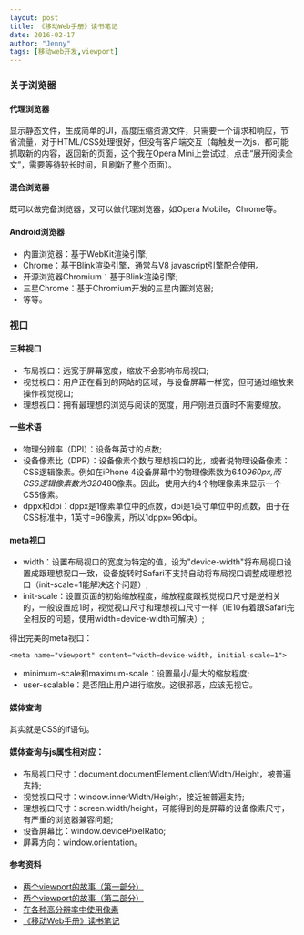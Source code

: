 ```yaml
---
layout: post
title: 《移动Web手册》读书笔记
date: 2016-02-17
author: "Jenny"
tags: [移动web开发,viewport]
---
```


<h3>关于浏览器</h3>
<h4>代理浏览器</h4>

显示静态文件，生成简单的UI，高度压缩资源文件，只需要一个请求和响应，节省流量，对于HTML/CSS处理很好，但没有客户端交互（每触发一次js，都可能抓取新的内容，返回新的页面，这个我在Opera Mini上尝试过，点击“展开阅读全文”，需要等待较长时间，且刷新了整个页面）。

<h4>混合浏览器</h4>

既可以做完备浏览器，又可以做代理浏览器，如Opera Mobile，Chrome等。

<h4>Android浏览器</h4>

+ 内置浏览器：基于WebKit渲染引擎;
+ Chrome：基于Blink渲染引擎，通常与V8 javascript引擎配合使用。
+ 开源浏览器Chromium：基于Blink渲染引擎;
+ 三星Chrome：基于Chromium开发的三星内置浏览器;
+ 等等。

<h3>视口</h3>
<h4>三种视口</h4>

+ 布局视口：远宽于屏幕宽度，缩放不会影响布局视口;
+ 视觉视口：用户正在看到的网站的区域，与设备屏幕一样宽，但可通过缩放来操作视觉视口;
+ 理想视口：拥有最理想的浏览与阅读的宽度，用户刚进页面时不需要缩放。

<h4>一些术语</h4>

+ 物理分辨率（DPI）：设备每英寸的点数;
+ 设备像素比（DPR）：设备像素个数与理想视口的比，或者说物理设备像素：CSS逻辑像素。例如在iPhone 4设备屏幕中的物理像素数为640*960px,而CSS逻辑像素数为320*480像素。因此，使用大约4个物理像素来显示一个CSS像素。
+ dppx和dpi：dppx是1像素单位中的点数，dpi是1英寸单位中的点数，由于在CSS标准中，1英寸=96像素，所以1dppx=96dpi。

<h4>meta视口</h4>

+ width：设置布局视口的宽度为特定的值，设为"device-width"将布局视口设置成跟理想视口一致，设备旋转时Safari不支持自动将布局视口调整成理想视口（init-scale=1能解决这个问题）;
+ init-scale：设置页面的初始缩放程度，缩放程度跟视觉视口尺寸是逆相关的，一般设置成1时，视觉视口尺寸和理想视口尺寸一样（IE10有着跟Safari完全相反的问题，使用width=device-width可解决）;

得出完美的meta视口：

	<meta name="viewport" content="width=device-width, initial-scale=1">

+ minimum-scale和maximum-scale：设置最小/最大的缩放程度;
+ user-scalable：是否阻止用户进行缩放。这很邪恶，应该无视它。

<h4>媒体查询</h4>

其实就是CSS的if语句。

<h4>媒体查询与js属性相对应：</h4>

+ 布局视口尺寸：document.documentElement.clientWidth/Height，被普遍支持;
+ 视觉视口尺寸：window.innerWidth/Height，接近被普遍支持;
+ 理想视口尺寸：screen.width/height，可能得到的是屏幕的设备像素尺寸，有严重的浏览器兼容问题;
+ 设备屏幕比：window.devicePixelRatio;
+ 屏幕方向：window.orientation。

<h4>参考资料</h4>

+ <a href="http://weizhifeng.net/viewports.html">两个viewport的故事（第一部分）</a>
+ <a href="http://weizhifeng.net/viewports2.html">两个viewport的故事（第二部分）</a>
+ <a href="http://html5online.com.cn/articles/2013041701.html">在各种高分辨率中使用像素</a>
+ <a href="http://www.kancloud.cn/kancloud/the-mobile-web-handbook/64055">《移动Web手册》读书笔记</a>
